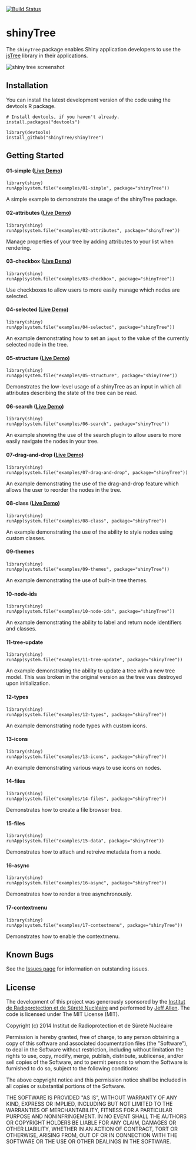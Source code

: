 [![Build Status](https://travis-ci.org/shinyTree/shinyTree.svg?branch=master)](https://travis-ci.org/shinyTree/shinyTree)

shinyTree
==========

The `shinyTree` package enables Shiny application developers to use the 
[jsTree](http://jstree.com) library in their applications.

![shiny tree screenshot](https://shinyTree.github.io/shinyTree/images/st.png)

Installation
------------

You can install the latest development version of the code using the devtools R package.

```
# Install devtools, if you haven't already.
install.packages("devtools")

library(devtools)
install_github("shinyTree/shinyTree")
```


Getting Started
---------------

#### 01-simple ([Live Demo](https://trestletech.shinyapps.io/st-01-simple/))

```
library(shiny)
runApp(system.file("examples/01-simple", package="shinyTree"))
```

A simple example to demonstrate the usage of the shinyTree package.

#### 02-attributes ([Live Demo](https://trestletech.shinyapps.io/st-02-attributes/))

```
library(shiny)
runApp(system.file("examples/02-attributes", package="shinyTree"))
```

Manage properties of your tree by adding attributes to your list when rendering.

#### 03-checkbox ([Live Demo](https://trestletech.shinyapps.io/st-03-checkbox/))

```
library(shiny)
runApp(system.file("examples/03-checkbox", package="shinyTree"))
```

Use checkboxes to allow users to more easily manage which nodes are selected.

#### 04-selected ([Live Demo](https://shinyTree.shinyapps.io/st-04-selected/))

```
library(shiny)
runApp(system.file("examples/04-selected", package="shinyTree"))
```

An example demonstrating how to set an `input` to the value of the currently selected node in the tree.

#### 05-structure ([Live Demo](https://trestletech.shinyapps.io/st-05-structure/))

```
library(shiny)
runApp(system.file("examples/05-structure", package="shinyTree"))
```

Demonstrates the low-level usage of a shinyTree as an input in which all attributes describing the state of the tree can be read.


#### 06-search ([Live Demo](https://trestletech.shinyapps.io/st-06-search/))

```
library(shiny)
runApp(system.file("examples/06-search", package="shinyTree"))
```

An example showing the use of the search plugin to allow users to more easily navigate the nodes in your tree.

#### 07-drag-and-drop ([Live Demo](https://trestletech.shinyapps.io/st-07-drag-and-drop/))

```
library(shiny)
runApp(system.file("examples/07-drag-and-drop", package="shinyTree"))
```

An example demonstrating the use of the drag-and-drop feature which allows the user to reorder the nodes in the tree.

#### 08-class ([Live Demo](https://trestletech.shinyapps.io/st-08-class/))

```
library(shiny)
runApp(system.file("examples/08-class", package="shinyTree"))
```

An example demonstrating the use of the ability to style nodes using custom classes.

#### 09-themes

```
library(shiny)
runApp(system.file("examples/09-themes", package="shinyTree"))
```

An example demonstrating the use of built-in tree themes.

#### 10-node-ids

```
library(shiny)
runApp(system.file("examples/10-node-ids", package="shinyTree"))
```

An example demonstrating the ability to label and return node identifiers and classes.

#### 11-tree-update

```
library(shiny)
runApp(system.file("examples/11-tree-update", package="shinyTree"))
```

An example demonstrating the ability to update a tree with a new tree model.  This was broken in the original version as the tree was destroyed upon initialization.

#### 12-types

```
library(shiny)
runApp(system.file("examples/12-types", package="shinyTree"))
```

An example demonstrating node types with custom icons.

#### 13-icons

```
library(shiny)
runApp(system.file("examples/13-icons", package="shinyTree"))
```

An example demonstrating various ways to use icons on nodes.

#### 14-files

```
library(shiny)
runApp(system.file("examples/14-files", package="shinyTree"))
```

Demonstrates how to create a file browser tree.

#### 15-files

```
library(shiny)
runApp(system.file("examples/15-data", package="shinyTree"))
```

Demonstrates how to attach and retreive metadata from a node.

#### 16-async

```
library(shiny)
runApp(system.file("examples/16-async", package="shinyTree"))
```

Demonstrates how to render a tree asynchronously.

#### 17-contextmenu

```
library(shiny)
runApp(system.file("examples/17-contextmenu", package="shinyTree"))
```

Demonstrates how to enable the contextmenu.

Known Bugs
----------

See the [Issues page](https://github.com/shinyTree/shinyTree/issues) for information on outstanding issues. 

License
-------

The development of this project was generously sponsored by the [Institut de 
Radioprotection et de Sûreté Nucléaire](http://www.irsn.fr/EN/Pages/home.aspx) 
and performed by [Jeff Allen](http://trestletech.com). The code is
licensed under The MIT License (MIT).

Copyright (c) 2014 Institut de Radioprotection et de Sûreté Nucléaire

Permission is hereby granted, free of charge, to any person obtaining a copy
of this software and associated documentation files (the "Software"), to deal
in the Software without restriction, including without limitation the rights
to use, copy, modify, merge, publish, distribute, sublicense, and/or sell
copies of the Software, and to permit persons to whom the Software is
furnished to do so, subject to the following conditions:

The above copyright notice and this permission notice shall be included in
all copies or substantial portions of the Software.

THE SOFTWARE IS PROVIDED "AS IS", WITHOUT WARRANTY OF ANY KIND, EXPRESS OR
IMPLIED, INCLUDING BUT NOT LIMITED TO THE WARRANTIES OF MERCHANTABILITY,
FITNESS FOR A PARTICULAR PURPOSE AND NONINFRINGEMENT. IN NO EVENT SHALL THE
AUTHORS OR COPYRIGHT HOLDERS BE LIABLE FOR ANY CLAIM, DAMAGES OR OTHER
LIABILITY, WHETHER IN AN ACTION OF CONTRACT, TORT OR OTHERWISE, ARISING FROM,
OUT OF OR IN CONNECTION WITH THE SOFTWARE OR THE USE OR OTHER DEALINGS IN
THE SOFTWARE.
